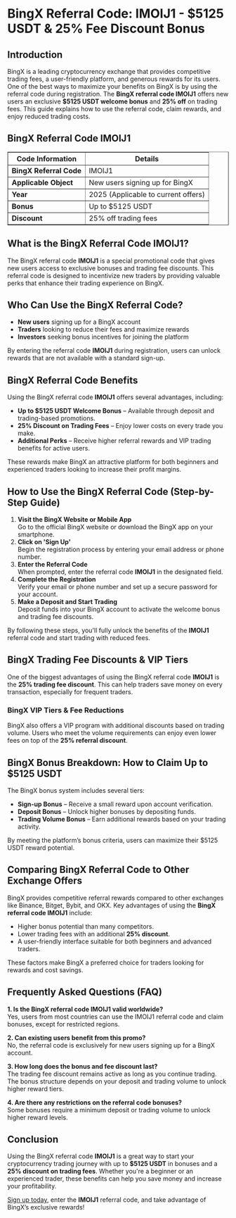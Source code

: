 <!DOCTYPE html>
<html lang="en">
<head>
    <meta charset="UTF-8">
    <meta name="viewport" content="width=device-width, initial-scale=1.0">
</head>
<body>

<h1>BingX Referral Code: IMOIJ1 - $5125 USDT & 25% Fee Discount Bonus</h1>

<h2>Introduction</h2>

<p>BingX is a leading cryptocurrency exchange that provides competitive trading fees, a user-friendly platform, and generous rewards for its users. One of the best ways to maximize your benefits on BingX is by using the referral code during registration. The <strong>BingX referral code IMOIJ1</strong> offers new users an exclusive <strong>$5125 USDT welcome bonus</strong> and <strong>25% off</strong> on trading fees. This guide explains how to use the referral code, claim rewards, and enjoy reduced trading costs.</p>

<h2>BingX Referral Code IMOIJ1</h2>

<table border="1">
    <tr>
        <th><strong>Code Information</strong></th>
        <th><strong>Details</strong></th>
    </tr>
    <tr>
        <td><strong>BingX Referral Code</strong></td>
        <td>IMOIJ1</td>
    </tr>
    <tr>
        <td><strong>Applicable Object</strong></td>
        <td>New users signing up for BingX</td>
    </tr>
    <tr>
        <td><strong>Year</strong></td>
        <td>2025 (Applicable to current offers)</td>
    </tr>
    <tr>
        <td><strong>Bonus</strong></td>
        <td>Up to $5125 USDT</td>
    </tr>
    <tr>
        <td><strong>Discount</strong></td>
        <td>25% off trading fees</td>
    </tr>
</table>

<h2>What is the BingX Referral Code IMOIJ1?</h2>

<p>The BingX referral code <strong>IMOIJ1</strong> is a special promotional code that gives new users access to exclusive bonuses and trading fee discounts. This referral code is designed to incentivize new traders by providing valuable perks that enhance their trading experience on BingX.</p>

<h2>Who Can Use the BingX Referral Code?</h2>

<ul>
    <li><strong>New users</strong> signing up for a BingX account</li>
    <li><strong>Traders</strong> looking to reduce their fees and maximize rewards</li>
    <li><strong>Investors</strong> seeking bonus incentives for joining the platform</li>
</ul>

<p>By entering the referral code <strong>IMOIJ1</strong> during registration, users can unlock rewards that are not available with a standard sign-up.</p>

<h2>BingX Referral Code Benefits</h2>

<p>Using the BingX referral code <strong>IMOIJ1</strong> offers several advantages, including:</p>

<ul>
    <li><strong>Up to $5125 USDT Welcome Bonus</strong> – Available through deposit and trading-based promotions.</li>
    <li><strong>25% Discount on Trading Fees</strong> – Enjoy lower costs on every trade you make.</li>
    <li><strong>Additional Perks</strong> – Receive higher referral rewards and VIP trading benefits for active users.</li>
</ul>

<p>These rewards make BingX an attractive platform for both beginners and experienced traders looking to increase their profit margins.</p>

<h2>How to Use the BingX Referral Code (Step-by-Step Guide)</h2>

<ol>
    <li><strong>Visit the BingX Website or Mobile App</strong><br>Go to the official BingX website or download the BingX app on your smartphone.</li>
    <li><strong>Click on 'Sign Up'</strong><br>Begin the registration process by entering your email address or phone number.</li>
    <li><strong>Enter the Referral Code</strong><br>When prompted, enter the referral code <strong>IMOIJ1</strong> in the designated field.</li>
    <li><strong>Complete the Registration</strong><br>Verify your email or phone number and set up a secure password for your account.</li>
    <li><strong>Make a Deposit and Start Trading</strong><br>Deposit funds into your BingX account to activate the welcome bonus and trading fee discounts.</li>
</ol>

<p>By following these steps, you'll fully unlock the benefits of the <strong>IMOIJ1</strong> referral code and start trading with reduced fees.</p>

<h2>BingX Trading Fee Discounts & VIP Tiers</h2>

<p>One of the biggest advantages of using the BingX referral code <strong>IMOIJ1</strong> is the <strong>25% trading fee discount</strong>. This can help traders save money on every transaction, especially for frequent traders.</p>

<h3>BingX VIP Tiers & Fee Reductions</h3>

<p>BingX also offers a VIP program with additional discounts based on trading volume. Users who meet the volume requirements can enjoy even lower fees on top of the <strong>25% referral discount</strong>.</p>

<h2>BingX Bonus Breakdown: How to Claim Up to $5125 USDT</h2>

<p>The BingX bonus system includes several tiers:</p>

<ul>
    <li><strong>Sign-up Bonus</strong> – Receive a small reward upon account verification.</li>
    <li><strong>Deposit Bonus</strong> – Unlock higher bonuses by depositing funds.</li>
    <li><strong>Trading Volume Bonus</strong> – Earn additional rewards based on your trading activity.</li>
</ul>

<p>By meeting the platform’s bonus criteria, users can maximize their $5125 USDT reward potential.</p>

<h2>Comparing BingX Referral Code to Other Exchange Offers</h2>

<p>BingX provides competitive referral rewards compared to other exchanges like Binance, Bitget, Bybit, and OKX. Key advantages of using the <strong>BingX referral code IMOIJ1</strong> include:</p>

<ul>
    <li>Higher bonus potential than many competitors.</li>
    <li>Lower trading fees with an additional <strong>25% discount</strong>.</li>
    <li>A user-friendly interface suitable for both beginners and advanced traders.</li>
</ul>

<p>These factors make BingX a preferred choice for traders looking for rewards and cost savings.</p>

<h2>Frequently Asked Questions (FAQ)</h2>

<p><strong>1. Is the BingX referral code IMOIJ1 valid worldwide?</strong><br>Yes, users from most countries can use the IMOIJ1 referral code and claim bonuses, except for restricted regions.</p>

<p><strong>2. Can existing users benefit from this promo?</strong><br>No, the referral code is exclusively for new users signing up for a BingX account.</p>

<p><strong>3. How long does the bonus and fee discount last?</strong><br>The trading fee discount remains active as long as you continue trading. The bonus structure depends on your deposit and trading volume to unlock higher reward tiers.</p>

<p><strong>4. Are there any restrictions on the referral code bonuses?</strong><br>Some bonuses require a minimum deposit or trading volume to unlock higher reward levels.</p>

<h2>Conclusion</h2>

<p>Using the BingX referral code <strong>IMOIJ1</strong> is a great way to start your cryptocurrency trading journey with up to <strong>$5125 USDT</strong> in bonuses and a <strong>25% discount on trading fees</strong>. Whether you're a beginner or an experienced trader, these benefits can help you save money and increase your profitability.</p>

<p><a href="https://bingx.com/invite/IMOIJ1">Sign up today</a>, enter the <strong>IMOIJ1</strong> referral code, and take advantage of BingX’s exclusive rewards!</p>

</body>
</html>

